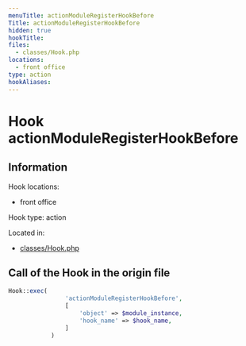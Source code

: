 ```yaml
---
menuTitle: actionModuleRegisterHookBefore
Title: actionModuleRegisterHookBefore
hidden: true
hookTitle: 
files:
  - classes/Hook.php
locations:
  - front office
type: action
hookAliases:
---
```


# Hook actionModuleRegisterHookBefore

## Information

Hook locations: 
  - front office

Hook type: action

Located in: 
  - [classes/Hook.php](https://github.com/PrestaShop/PrestaShop/blob/8.0.x/classes/Hook.php)

## Call of the Hook in the origin file

```php
Hook::exec(
                'actionModuleRegisterHookBefore',
                [
                    'object' => $module_instance,
                    'hook_name' => $hook_name,
                ]
            )
```